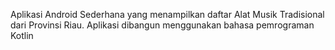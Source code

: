 Aplikasi Android Sederhana yang menampilkan daftar Alat Musik Tradisional dari Provinsi Riau.
Aplikasi dibangun menggunakan bahasa pemrograman Kotlin

